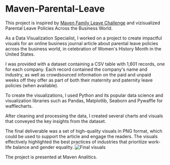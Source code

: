 # Maven-Parental-Leave
This project is inspired by [Maven Family Leave Challenge](https://www.mavenanalytics.io/blog/maven-family-leave-challenge) and vizisualized Parental Leave Policies Across the Business World.

As a Data Visualization Specialist, I worked on a project to create impactful visuals for an online business journal article about parental leave policies across the business world, in celebration of Women's History Month in the United States.

I was provided with a dataset containing a CSV table with 1,601 records, one for each company. Each record contained the company's name and industry, as well as crowdsourced information on the paid and unpaid weeks off they offer as part of both their maternity and paternity leave policies (when available).

To create the visualizations, I used Python and its popular data science and visualization libraries such as Pandas, Matplotlib, Seaborn and Pywaffle for wafflecharts.

After cleaning and processing the data, I created several charts and visuals that conveyed the key insights from the dataset.

The final deliverable was a set of high-quality visuals in PNG format, which could be used to support the article and engage the readers. The visuals effectively highlighted the best practices of industries that prioritize work-life balance and gender equality.
![Final visuals](images/dsbrd.png)

The project is presented at Maven Analitics.
